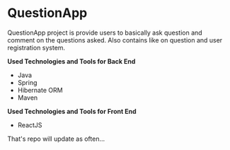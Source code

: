 # QuestionApp 

QuestionApp project is provide users to basically ask question and comment on the questions asked.
Also contains like on question and user registration system.

**Used Technologies and Tools for Back End**
* Java 
* Spring
* Hibernate ORM
* Maven


**Used Technologies and Tools for Front End**
* ReactJS



That's repo will update as often...
